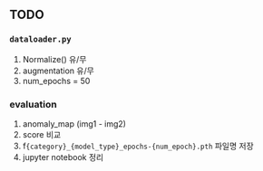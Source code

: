 ## TODO

### `dataloader.py`

1. Normalize() 유/무
2. augmentation 유/무
3. num_epochs = 50

### evaluation

1. anomaly_map (img1 - img2)
2. score 비교
3. f`{category}_{model_type}_epochs-{num_epoch}.pth` 파일명 저장
4. jupyter notebook 정리
